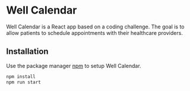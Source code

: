 # Well Calendar

Well Calendar is a React app based on a coding challenge. The goal is to allow patients
to schedule appointments with their healthcare providers.

## Installation

Use the package manager [npm](https://nodejs.org/en/) to setup Well Calendar.

```bash
npm install
npm run start
```
